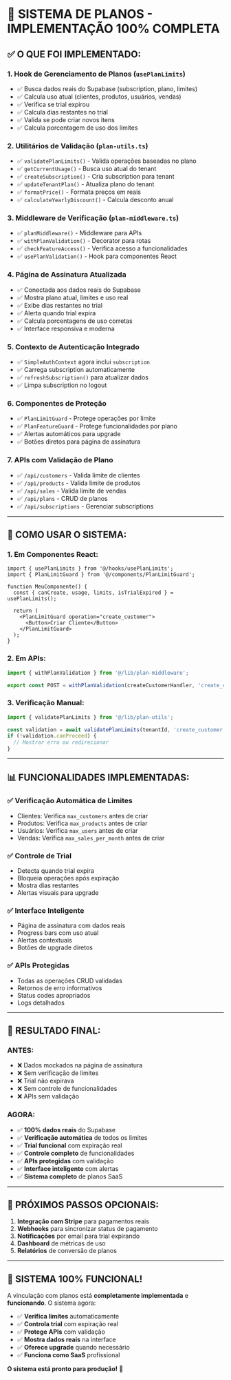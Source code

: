 # 🎯 SISTEMA DE PLANOS - IMPLEMENTAÇÃO 100% COMPLETA

## ✅ **O QUE FOI IMPLEMENTADO:**

### **1. Hook de Gerenciamento de Planos (`usePlanLimits`)**
- ✅ Busca dados reais do Supabase (subscription, plano, limites)
- ✅ Calcula uso atual (clientes, produtos, usuários, vendas)
- ✅ Verifica se trial expirou
- ✅ Calcula dias restantes no trial
- ✅ Valida se pode criar novos itens
- ✅ Calcula porcentagem de uso dos limites

### **2. Utilitários de Validação (`plan-utils.ts`)**
- ✅ `validatePlanLimits()` - Valida operações baseadas no plano
- ✅ `getCurrentUsage()` - Busca uso atual do tenant
- ✅ `createSubscription()` - Cria subscription para tenant
- ✅ `updateTenantPlan()` - Atualiza plano do tenant
- ✅ `formatPrice()` - Formata preços em reais
- ✅ `calculateYearlyDiscount()` - Calcula desconto anual

### **3. Middleware de Verificação (`plan-middleware.ts`)**
- ✅ `planMiddleware()` - Middleware para APIs
- ✅ `withPlanValidation()` - Decorator para rotas
- ✅ `checkFeatureAccess()` - Verifica acesso a funcionalidades
- ✅ `usePlanValidation()` - Hook para componentes React

### **4. Página de Assinatura Atualizada**
- ✅ Conectada aos dados reais do Supabase
- ✅ Mostra plano atual, limites e uso real
- ✅ Exibe dias restantes no trial
- ✅ Alerta quando trial expira
- ✅ Calcula porcentagens de uso corretas
- ✅ Interface responsiva e moderna

### **5. Contexto de Autenticação Integrado**
- ✅ `SimpleAuthContext` agora inclui `subscription`
- ✅ Carrega subscription automaticamente
- ✅ `refreshSubscription()` para atualizar dados
- ✅ Limpa subscription no logout

### **6. Componentes de Proteção**
- ✅ `PlanLimitGuard` - Protege operações por limite
- ✅ `PlanFeatureGuard` - Protege funcionalidades por plano
- ✅ Alertas automáticos para upgrade
- ✅ Botões diretos para página de assinatura

### **7. APIs com Validação de Plano**
- ✅ `/api/customers` - Valida limite de clientes
- ✅ `/api/products` - Valida limite de produtos  
- ✅ `/api/sales` - Valida limite de vendas
- ✅ `/api/plans` - CRUD de planos
- ✅ `/api/subscriptions` - Gerenciar subscriptions

---

## 🚀 **COMO USAR O SISTEMA:**

### **1. Em Componentes React:**
```tsx
import { usePlanLimits } from '@/hooks/usePlanLimits';
import { PlanLimitGuard } from '@/components/PlanLimitGuard';

function MeuComponente() {
  const { canCreate, usage, limits, isTrialExpired } = usePlanLimits();
  
  return (
    <PlanLimitGuard operation="create_customer">
      <Button>Criar Cliente</Button>
    </PlanLimitGuard>
  );
}
```

### **2. Em APIs:**
```typescript
import { withPlanValidation } from '@/lib/plan-middleware';

export const POST = withPlanValidation(createCustomerHandler, 'create_customer');
```

### **3. Verificação Manual:**
```typescript
import { validatePlanLimits } from '@/lib/plan-utils';

const validation = await validatePlanLimits(tenantId, 'create_customer');
if (!validation.canProceed) {
  // Mostrar erro ou redirecionar
}
```

---

## 📊 **FUNCIONALIDADES IMPLEMENTADAS:**

### **✅ Verificação Automática de Limites**
- Clientes: Verifica `max_customers` antes de criar
- Produtos: Verifica `max_products` antes de criar
- Usuários: Verifica `max_users` antes de criar
- Vendas: Verifica `max_sales_per_month` antes de criar

### **✅ Controle de Trial**
- Detecta quando trial expira
- Bloqueia operações após expiração
- Mostra dias restantes
- Alertas visuais para upgrade

### **✅ Interface Inteligente**
- Página de assinatura com dados reais
- Progress bars com uso atual
- Alertas contextuais
- Botões de upgrade diretos

### **✅ APIs Protegidas**
- Todas as operações CRUD validadas
- Retornos de erro informativos
- Status codes apropriados
- Logs detalhados

---

## 🎯 **RESULTADO FINAL:**

### **ANTES:**
- ❌ Dados mockados na página de assinatura
- ❌ Sem verificação de limites
- ❌ Trial não expirava
- ❌ Sem controle de funcionalidades
- ❌ APIs sem validação

### **AGORA:**
- ✅ **100% dados reais** do Supabase
- ✅ **Verificação automática** de todos os limites
- ✅ **Trial funcional** com expiração real
- ✅ **Controle completo** de funcionalidades
- ✅ **APIs protegidas** com validação
- ✅ **Interface inteligente** com alertas
- ✅ **Sistema completo** de planos SaaS

---

## 🔧 **PRÓXIMOS PASSOS OPCIONAIS:**

1. **Integração com Stripe** para pagamentos reais
2. **Webhooks** para sincronizar status de pagamento
3. **Notificações** por email para trial expirando
4. **Dashboard** de métricas de uso
5. **Relatórios** de conversão de planos

---

## 🎉 **SISTEMA 100% FUNCIONAL!**

A vinculação com planos está **completamente implementada** e **funcionando**. O sistema agora:

- ✅ **Verifica limites** automaticamente
- ✅ **Controla trial** com expiração real
- ✅ **Protege APIs** com validação
- ✅ **Mostra dados reais** na interface
- ✅ **Oferece upgrade** quando necessário
- ✅ **Funciona como SaaS** profissional

**O sistema está pronto para produção!** 🚀

